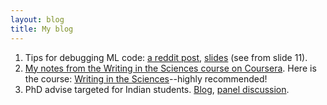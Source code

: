 ```yaml
---
layout: blog
title: My blog
---
```


1. Tips for debugging ML code: [a reddit post](https://www.reddit.com/r/MachineLearning/comments/kju6dr/dhow_to_avoid_drawing_wrong_research_conclusions/ggzskvv?utm_source=share&utm_medium=web2x&context=3), [slides](https://docs.google.com/presentation/d/1ddmORv1-KNUfnjxD46Q0ZjSschbI58m7l5WVDFHnhyk/edit?usp=sharing) (see from slide 11).     
2. [My notes from the Writing in the Sciences course on Coursera](https://exultant-holiday-abc.notion.site/Academic-Writing-9ef28eceba5840ab9cf96fe90dc1f413). Here is the course: [Writing in the Sciences](https://www.coursera.org/learn/sciwrite/home/welcome)--highly recommended! 
3. PhD advise targeted for Indian students. [Blog](https://vihari.github.io/why_india/), [panel discussion](https://www.youtube.com/watch?v=oX3xhE1EDzU). 
